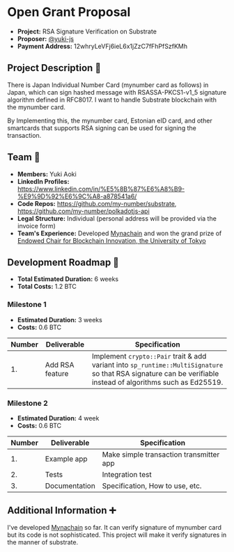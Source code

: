 # Open Grant Proposal

* **Project:** RSA Signature Verification on Substrate
* **Proposer:** [@yuki-js](https://github.com/yuki-js)
* **Payment Address:** 12whryLeVFj6ieL6x1jZzC7fFhPfSzfKMh


## Project Description :page_facing_up: 

There is Japan Individual Number Card (mynumber card as follows) in Japan, which can sign hashed message with RSASSA-PKCS1-v1_5 signature algorithm defined in RFC8017. I want to handle Substrate blockchain with the mynumber card.

By Implementing this, the mynumber card, Estonian eID card, and other smartcards that supports RSA signing can be used for signing the transaction.

## Team :busts_in_silhouette:

* **Members:** Yuki Aoki
* **LinkedIn Profiles:** <https://www.linkedin.com/in/%E5%8B%87%E6%A8%B9-%E9%9D%92%E6%9C%A8-a878541a6/>
* **Code Repos:** <https://github.com/my-number/substrate>, <https://github.com/my-number/polkadotjs-api>
* **Legal Structure:** Individual (personal address will be provided via the invoice form)
* **Team's Experience:** Developed [Mynachain](https://github.com/my-number/mynachain) and won the grand prize of [Endowed Chair for Blockchain Innovation, the University of Tokyo](https://www.blockchain.t.u-tokyo.ac.jp/)

## Development Roadmap :nut_and_bolt: 

* **Total Estimated Duration:** 6 weeks
* **Total Costs:** 1.2 BTC

### Milestone 1

* **Estimated Duration:** 3 weeks
* **Costs:** 0.6 BTC

| Number | Deliverable | Specification | 
| ------------- | ------------- | ------------- |
| 1. | Add RSA feature | Implement `crypto::Pair` trait & add variant into `sp_runtime::MultiSignature` so that RSA signature can be verifiable instead of algorithms such as Ed25519. |

### Milestone 2

* **Estimated Duration:** 4 week
* **Costs:** 0.6 BTC

| Number | Deliverable | Specification | 
| ------------- | ------------- | ------------- |
| 1. | Example app | Make simple transaction transmitter app |
| 2. | Tests | Integration test |
| 3. | Documentation | Specification, How to use, etc. |

## Additional Information :heavy_plus_sign: 
 
I've developed [Mynachain](https://github.com/my-number/mynachain) so far. It can verify signature of mynumber card but its code is not sophisticated. This project will make it verify signatures in the manner of substrate.
